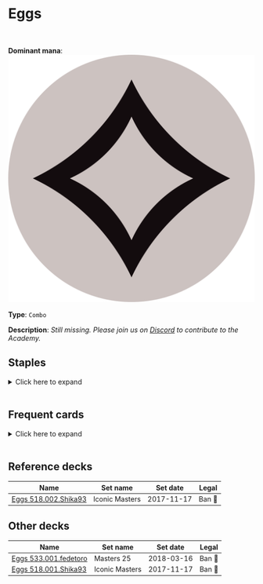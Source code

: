 <!-- This page is automatically generated by Myr: do not update it manually. -->
<!-- Changes directly applied here will be lost. -->
<!-- If you plan to update this page, please update the template at https://github.com/Pauperformance/pauperformance-bot -->
<!-- Templates can be found under pauperformance-bot/resources/templates/ -->
# Eggs
<br/>


**Dominant mana**: <img src="../resources/images/mana/C.png" class="dominant-mana-icon"/>

**Type**: `Combo`

**Description**: _Still missing. Please join us on [Discord](https://discord.gg/fYQbpjjkQ3) to contribute to the Academy._


## **Staples**

<details>
  <summary>Click here to expand</summary>
<a href="https://scryfall.com/card/jmp/462/chromatic-sphere"><img src="https://c1.scryfall.com/file/scryfall-cards/normal/front/e/d/edabc8b2-4413-48e4-8d6f-521b19d839a6.jpg" class="archetype-card rounded-image"/></a>
<a href="https://scryfall.com/card/tsr/263/chromatic-star"><img src="https://c1.scryfall.com/file/scryfall-cards/normal/front/c/2/c2e8d492-2c67-410b-b556-c157a14c4cec.jpg" class="archetype-card rounded-image"/></a>
<a href="https://scryfall.com/card/5dn/112/conjurers-bauble"><img src="https://c1.scryfall.com/file/scryfall-cards/normal/front/2/d/2d32960e-d182-455f-8e74-eb11b10050da.jpg" class="archetype-card rounded-image"/></a>
<a href="https://scryfall.com/card/c18/90/etherium-sculptor"><img src="https://c1.scryfall.com/file/scryfall-cards/normal/front/3/d/3d800fe1-4b53-4002-9a0a-1f0b2461b800.jpg" class="archetype-card rounded-image"/></a>
<a href="https://scryfall.com/card/som/160/golem-foundry"><img src="https://c1.scryfall.com/file/scryfall-cards/normal/front/3/c/3cef2e6a-e46b-4425-b507-3213cfd1400c.jpg" class="archetype-card rounded-image"/></a>
<a href="https://scryfall.com/card/cmr/334/prophetic-prism"><img src="https://c1.scryfall.com/file/scryfall-cards/normal/front/1/4/14602fed-8666-4884-8fca-13529578f9e2.jpg" class="archetype-card rounded-image"/></a>
<a href="https://scryfall.com/card/mm2/64/thoughtcast"><img src="https://c1.scryfall.com/file/scryfall-cards/normal/front/8/9/895485a4-06b6-449d-8cf1-db08e52790e4.jpg" class="archetype-card rounded-image"/></a>
</details><br/>



## **Frequent cards**

<details>
  <summary>Click here to expand</summary>
<a href="https://scryfall.com/card/jmp/456/aether-spellbomb"><img src="https://c1.scryfall.com/file/scryfall-cards/normal/front/a/5/a54e8ce9-edd7-4ae7-9521-6fb6727cf63b.jpg" class="archetype-card rounded-image"/></a>
<a href="https://scryfall.com/card/ori/220/alchemists-vial"><img src="https://c1.scryfall.com/file/scryfall-cards/normal/front/2/5/251f89c5-d4da-4754-83fa-218c8864ef41.jpg" class="archetype-card rounded-image"/></a>
<a href="https://scryfall.com/card/2xm/86/disciple-of-the-vault"><img src="https://c1.scryfall.com/file/scryfall-cards/normal/front/4/c/4c539843-4e3f-47a7-92e1-412eaaa2d9c5.jpg" class="archetype-card rounded-image"/></a>
<a href="https://scryfall.com/card/c21/168/faithless-looting"><img src="https://c1.scryfall.com/file/scryfall-cards/normal/front/1/d/1d6e5cc9-bd48-41b6-ac20-5a3e38aecdc5.jpg" class="archetype-card rounded-image"/></a>
<a href="https://scryfall.com/card/mbs/6/frantic-salvage"><img src="https://c1.scryfall.com/file/scryfall-cards/normal/front/a/f/aff909bc-0bda-4e8a-b7a3-ebc963552246.jpg" class="archetype-card rounded-image"/></a>
<a href="https://scryfall.com/card/2xm/125/galvanic-blast"><img src="https://c1.scryfall.com/file/scryfall-cards/normal/front/0/c/0cf8cb1e-314a-4894-82df-f9812825f52e.jpg" class="archetype-card rounded-image"/></a>
<a href="https://scryfall.com/card/2xm/95/glaze-fiend"><img src="https://c1.scryfall.com/file/scryfall-cards/normal/front/0/7/07f9a946-f961-4e19-a30a-6e1a95683340.jpg" class="archetype-card rounded-image"/></a>
<a href="https://scryfall.com/card/m12/60/jaces-erasure"><img src="https://c1.scryfall.com/file/scryfall-cards/normal/front/9/7/970f4f34-f834-41a7-aff1-7cef82cefc74.jpg" class="archetype-card rounded-image"/></a>
<a href="https://scryfall.com/card/tpr/225/lotus-petal"><img src="https://c1.scryfall.com/file/scryfall-cards/normal/front/f/8/f85ab5f9-508e-45de-8fa1-ce1f16552ffc.jpg" class="archetype-card rounded-image"/></a>
<a href="https://scryfall.com/card/2xm/273/metalspinners-puzzleknot"><img src="https://c1.scryfall.com/file/scryfall-cards/normal/front/6/a/6a3e1c7a-5672-4f76-9e04-a18cf0089fa7.jpg" class="archetype-card rounded-image"/></a>
<a href="https://scryfall.com/card/2xm/283/pyrite-spellbomb"><img src="https://c1.scryfall.com/file/scryfall-cards/normal/front/0/8/088c801d-381f-403b-aeb7-fbbfafee99bf.jpg" class="archetype-card rounded-image"/></a>
<a href="https://scryfall.com/card/kld/126/reckless-fireweaver"><img src="https://c1.scryfall.com/file/scryfall-cards/normal/front/6/3/63ffac51-62c4-4170-85b3-a43d7cfae7d7.jpg" class="archetype-card rounded-image"/></a>
<a href="https://scryfall.com/card/jmp/488/terrarion"><img src="https://c1.scryfall.com/file/scryfall-cards/normal/front/4/8/48eda056-e00f-4e28-ad26-9150a4704d21.jpg" class="archetype-card rounded-image"/></a>
</details><br/>



## **Reference decks**

| Name | Set name | Set date | Legal |
| -----| -------- | -------- | ----- |
| [Eggs 518.002.Shika93](https://www.mtggoldfish.com/deck/4351757) | Iconic Masters | 2017-11-17 | Ban 🔨 |




## **Other decks**

| Name | Set name | Set date | Legal |
| -----| -------- | -------- | ----- |
| [Eggs 533.001.fedetoro](https://www.mtggoldfish.com/deck/4351104) | Masters 25 | 2018-03-16 | Ban 🔨 |
| [Eggs 518.001.Shika93](https://www.mtggoldfish.com/deck/4351755) | Iconic Masters | 2017-11-17 | Ban 🔨 |





